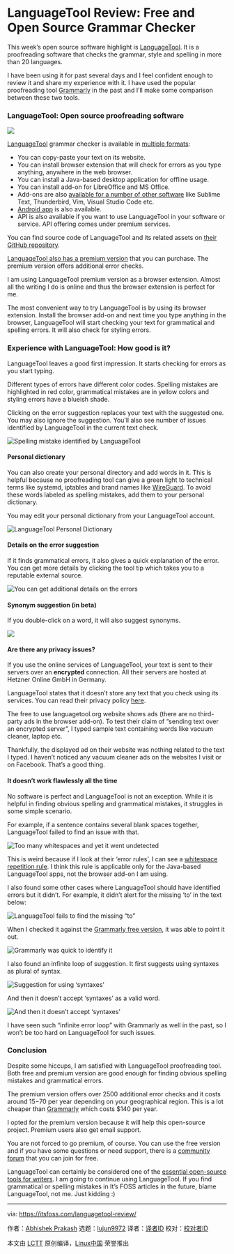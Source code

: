 [#]: collector: (lujun9972)
[#]: translator: ( )
[#]: reviewer: ( )
[#]: publisher: ( )
[#]: url: ( )
[#]: subject: (LanguageTool Review: Free and Open Source Grammar Checker)
[#]: via: (https://itsfoss.com/languagetool-review/)
[#]: author: (Abhishek Prakash https://itsfoss.com/author/abhishek/)

LanguageTool Review: Free and Open Source Grammar Checker
======

This week’s open source software highlight is [LanguageTool][1]. It is a proofreading software that checks the grammar, style and spelling in more than 20 languages.

I have been using it for past several days and I feel confident enough to review it and share my experience with it. I have used the popular proofreading tool [Grammarly][2] in the past and I’ll make some comparison between these two tools.

### LanguageTool: Open source proofreading software

![][3]

[LanguageTool][1] grammar checker is available in [multiple formats][4]:

  * You can copy-paste your text on its website.
  * You can install browser extension that will check for errors as you type anything, anywhere in the web browser.
  * You can install a Java-based desktop application for offline usage.
  * You can install add-on for LibreOffice and MS Office.
  * Add-ons are also [available for a number of other software][5] like Sublime Text, Thunderbird, Vim, Visual Studio Code etc.
  * [Android app][6] is also available.
  * API is also available if you want to use LanguageTool in your software or service. API offering comes under premium services.



You can find source code of LanguageTool and its related assets on [their GitHub repository][7].

[LanguageTool also has a premium version][8] that you can purchase. The premium version offers additional error checks.

I am using LanguageTool premium version as a browser extension. Almost all the writing I do is online and thus the browser extension is perfect for me.

The most convenient way to try LanguageTool is by using its browser extension. Install the browser add-on and next time you type anything in the browser, LanguageTool will start checking your text for grammatical and spelling errors. It will also check for styling errors.

### Experience with LanguageTool: How good is it?

LanguageTool leaves a good first impression. It starts checking for errors as you start typing.

Different types of errors have different color codes. Spelling mistakes are highlighted in red color, grammatical mistakes are in yellow colors and styling errors have a blueish shade.

Clicking on the error suggestion replaces your text with the suggested one. You may also ignore the suggestion. You’ll also see number of issues identified by LanguageTool in the current text check.

![Spelling mistake identified by LanguageTool][9]

#### Personal dictionary

You can also create your personal directory and add words in it. This is helpful because no proofreading tool can give a green light to technical terms like systemd, iptables and brand names like [WireGuard][10]. To avoid these words labeled as spelling mistakes, add them to your personal dictionary.

You may edit your personal dictionary from your LanguageTool account.

![LanguageTool Personal Dictionary][11]

#### Details on the error suggestion

If it finds grammatical errors, it also gives a quick explanation of the error. You can get more details by clicking the tool tip which takes you to a reputable external source.

![You can get additional details on the errors][12]

#### Synonym suggestion (in beta)

If you double-click on a word, it will also suggest synonyms.

![][13]

#### Are there any privacy issues?

If you use the online services of LanguageTool, your text is sent to their servers over an **encrypted** connection. All their servers are hosted at Hetzner Online GmbH in Germany.

LanguageTool states that it doesn’t store any text that you check using its services. You can read their privacy policy [here][14].

The free to use languagetool.org website shows ads (there are no third-party ads in the browser add-on). To test their claim of “sending text over an encrypted server”, I typed sample text containing words like vacuum cleaner, laptop etc.

Thankfully, the displayed ad on their website was nothing related to the text I typed. I haven’t noticed any vacuum cleaner ads on the websites I visit or on Facebook. That’s a good thing.

#### It doesn’t work flawlessly all the time

No software is perfect and LanguageTool is not an exception. While it is helpful in finding obvious spelling and grammatical mistakes, it struggles in some simple scenario.

For example, if a sentence contains several blank spaces together, LanguageTool failed to find an issue with that.

![Too many whitespaces and yet it went undetected][15]

This is weird because if I look at their ‘error rules’, I can see a [whitespace repetition rule][16]. I think this rule is applicable only for the Java-based LanguageTool apps, not the browser add-on I am using.

I also found some other cases where LanguageTool should have identified errors but it didn’t. For example, it didn’t alert for the missing ‘to’ in the text below:

![LanguageTool fails to find the missing “to”][17]

When I checked it against the [Grammarly free version][2], it was able to point it out.

![Grammarly was quick to identify it][18]

I also found an infinite loop of suggestion. It first suggests using syntaxes as plural of syntax.

![Suggestion for using ‘syntaxes’][19]

And then it doesn’t accept ‘syntaxes’ as a valid word.

![And then it doesn’t accept ‘syntaxes’][20]

I have seen such “infinite error loop” with Grammarly as well in the past, so I won’t be too hard on LanguageTool for such issues.

### Conclusion

Despite some hiccups, I am satisfied with LanguageTool proofreading tool. Both free and premium version are good enough for finding obvious spelling mistakes and grammatical errors.

The premium version offers over 2500 additional error checks and it costs around $15-$70 per year depending on your geographical region. This is a lot cheaper than [Grammarly][2] which costs $140 per year.

I opted for the premium version because it will help this open-source project. Premium users also get email support.

You are not forced to go premium, of course. You can use the free version and if you have some questions or need support, there is a [community forum][21] that you can join for free.

LanguageTool can certainly be considered one of the [essential open-source tools for writers][22]. I am going to continue using LanguageTool. If you find grammatical or spelling mistakes in It’s FOSS articles in the future, blame LanguageTool, not me. Just kidding :)

--------------------------------------------------------------------------------

via: https://itsfoss.com/languagetool-review/

作者：[Abhishek Prakash][a]
选题：[lujun9972][b]
译者：[译者ID](https://github.com/译者ID)
校对：[校对者ID](https://github.com/校对者ID)

本文由 [LCTT](https://github.com/LCTT/TranslateProject) 原创编译，[Linux中国](https://linux.cn/) 荣誉推出

[a]: https://itsfoss.com/author/abhishek/
[b]: https://github.com/lujun9972
[1]: https://languagetool.org/
[2]: https://itsfoss.com/recommends/grammarly/
[3]: https://i1.wp.com/itsfoss.com/wp-content/uploads/2020/05/languagetool.png?fit=800%2C593&ssl=1
[4]: https://languagetool.org/compare
[5]: http://wiki.languagetool.org/software-that-supports-languagetool-as-a-plug-in-or-add-on
[6]: https://play.google.com/store/apps/details?id=org.softcatala.corrector
[7]: https://github.com/languagetool-org/
[8]: https://languagetoolplus.com/
[9]: https://i2.wp.com/itsfoss.com/wp-content/uploads/2020/05/langaugetool-error-detection.png?ssl=1
[10]: https://itsfoss.com/wireguard/
[11]: https://i1.wp.com/itsfoss.com/wp-content/uploads/2020/05/languagetool-personal-dictionary.png?ssl=1
[12]: https://i0.wp.com/itsfoss.com/wp-content/uploads/2020/05/languagetool-error-explanation.png?ssl=1
[13]: https://i1.wp.com/itsfoss.com/wp-content/uploads/2020/05/languagetool-synonym-suggestion.png?ssl=1
[14]: https://languagetoolplus.com/legal/privacy
[15]: https://i0.wp.com/itsfoss.com/wp-content/uploads/2020/05/languagetool-whitespaces.png?ssl=1
[16]: https://community.languagetool.org/rule/show/WHITESPACE_RULE?lang=en
[17]: https://i1.wp.com/itsfoss.com/wp-content/uploads/2020/05/languagetool-suggestion-3.jpg?fit=800%2C219&ssl=1
[18]: https://i2.wp.com/itsfoss.com/wp-content/uploads/2020/05/languagetool-suggestion-grammarly.jpg?fit=800%2C272&ssl=1
[19]: https://i0.wp.com/itsfoss.com/wp-content/uploads/2020/05/languagetool-suggestion.png?ssl=1
[20]: https://i2.wp.com/itsfoss.com/wp-content/uploads/2020/05/languagetool-suggestion-1.png?ssl=1
[21]: https://forum.languagetool.org/
[22]: https://itsfoss.com/open-source-tools-writers/
